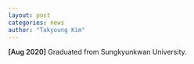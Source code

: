 ```yaml
---
layout: post
categories: news
author: "Takyoung Kim"
---
```


<strong style="font-weight:600">[Aug 2020]</strong> Graduated from Sungkyunkwan University.